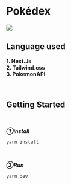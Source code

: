 # Pokédex


![](https://i.imgur.com/73ljN8X.png)

## Language used

**1. Next.Js**<br>
**2. Tailwind.css**<br>
**3. PokemonAPI**

<br>



## Getting Started

<br>

***①install***
```
yarn install
```


<br>

***②Run***
```
yarn dev
```
